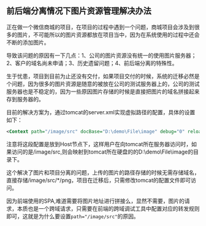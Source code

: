 ## 前后端分离情况下图片资源管理解决办法

正在做一个微信商城的项目，在项目的过程中遇到一个问题，商城项目会涉及到很多的图片，不可能所以的图片资源都放在项目当中，因为在系统使用的过程中还会不断的添加图片。

导致该问题的原因有一下几点：1、公司的图片资源没有统一的使用图片服务器；2、客户的域名尚未申请；3、历史遗留问题；4、前后端分离的特殊性。

生于忧患，项目到目前为止还没有交付，如果项目交付的时候，系统的迁移必然是个问题，因为很多的图片资源是随意的被放在公司的测试服务器上的，公司的测试服务器也是不稳定的，因为一些原因图片存储的时候是直接把图片的域名拼接起来存到服务器的。

目前的解决方案为，通过tomcat的server.xml实现虚拟路径的配置，具体的设置如下：
```xml
<Context path="/image/src" docBase="D:\demo\File\image" debug="0" reloadable="true" crossContext="true"></Context>
```
注意将这段配置是放到Host节点下，这样用户在向tomcat所在服务器访问时，如果访问的是/image/src,则会映射到tomcat所在硬盘的的D:\demo\File\image的目录下。

这个解决了图片和项目分离的问题，上传的图片的路径存储的时候无需存储域名，直接存储/image/src/*/png，项目在迁移后，只需修改tomcat的配置文件即可访问。

因为前端使用的SPA,难道需要将图片地址进行拼接么，显然不需要，图片的请求，本质也是一个跨域请求，只需要在前端的跨域调试工具中配置对应的转发规则即可，这就是为什么要设置```path="/image/src"```的原因。